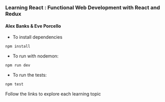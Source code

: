 ### Learning React : Functional Web Development with React and Redux
#### Alex Banks & Eve Porcello

- To install dependencies
```bash
npm install
```

- To run with nodemon:
```bash
npm run dev
```

- To run the tests:
```bash
npm test
```

Follow the links to explore each learning topic